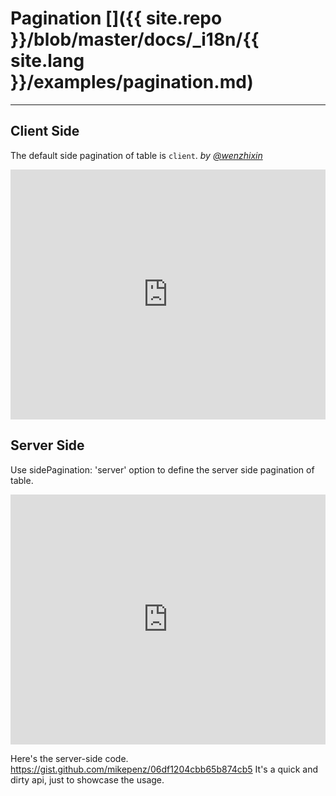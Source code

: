 # Pagination []({{ site.repo }}/blob/master/docs/_i18n/{{ site.lang }}/examples/pagination.md)

---

## Client Side

The default side pagination of table is `client`. _by [@wenzhixin](https://github.com/wenzhixin)_

<iframe width="100%" height="400" src="http://jsfiddle.net/wenyi/e3nk137y/42/embedded/html,js,result" allowfullscreen="allowfullscreen" frameborder="0"></iframe>


## Server Side

Use sidePagination: 'server' option to define the server side pagination of table.

<iframe width="100%" height="400" src="http://jsfiddle.net/4r6g4cfu/3/embedded/html,js,result" allowfullscreen="allowfullscreen" frameborder="0"></iframe>

Here's the server-side code.
https://gist.github.com/mikepenz/06df1204cbb65b874cb5
 It's a quick and dirty api, just to showcase the usage.
